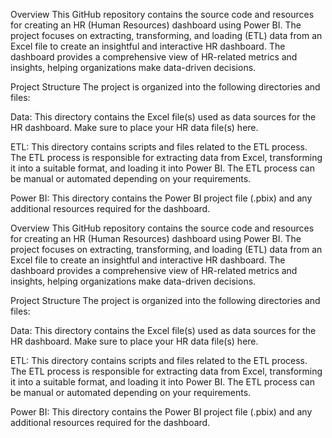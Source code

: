 Overview
This GitHub repository contains the source code and resources for creating an HR (Human Resources) dashboard using Power BI. The project focuses on extracting, transforming, and loading (ETL) data from an Excel file to create an insightful and interactive HR dashboard. The dashboard provides a comprehensive view of HR-related metrics and insights, helping organizations make data-driven decisions.

Project Structure
The project is organized into the following directories and files:

Data: This directory contains the Excel file(s) used as data sources for the HR dashboard. Make sure to place your HR data file(s) here.

ETL: This directory contains scripts and files related to the ETL process. The ETL process is responsible for extracting data from Excel, transforming it into a suitable format, and loading it into Power BI. The ETL process can be manual or automated depending on your requirements.

Power BI: This directory contains the Power BI project file (.pbix) and any additional resources required for the dashboard.

Overview
This GitHub repository contains the source code and resources for creating an HR (Human Resources) dashboard using Power BI. The project focuses on extracting, transforming, and loading (ETL) data from an Excel file to create an insightful and interactive HR dashboard. The dashboard provides a comprehensive view of HR-related metrics and insights, helping organizations make data-driven decisions.

Project Structure
The project is organized into the following directories and files:

Data: This directory contains the Excel file(s) used as data sources for the HR dashboard. Make sure to place your HR data file(s) here.

ETL: This directory contains scripts and files related to the ETL process. The ETL process is responsible for extracting data from Excel, transforming it into a suitable format, and loading it into Power BI. The ETL process can be manual or automated depending on your requirements.

Power BI: This directory contains the Power BI project file (.pbix) and any additional resources required for the dashboard.
